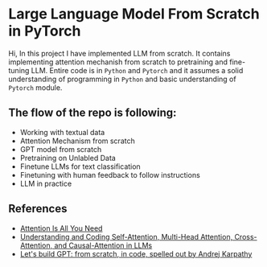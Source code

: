 # Large Language Model From Scratch in PyTorch

Hi, In this project I have implemented LLM from scratch. It contains implementing attention mechanish from scratch to pretraining and fine-tuning LLM. Entire code is in `Python` and `Pytorch` and it assumes a solid understanding of programming in `Python` and basic understanding of `Pytorch` module.



The flow of the repo is following:
---
- Working with textual data
- Attention Mechanism from scratch
- GPT model from scratch
- Pretraining on Unlabled Data
- Finetune LLMs for text classification
- Finetuning with human feedback to follow instructions
- LLM in practice
  
References
---
- <a href="https://arxiv.org/abs/1706.03762"> Attention Is All You Need </a>
- <a href="https://magazine.sebastianraschka.com/p/understanding-and-coding-self-attention">Understanding and Coding Self-Attention, Multi-Head Attention, Cross-Attention, and Causal-Attention in LLMs</a>
- <a href="https://www.youtube.com/watch?v=kCc8FmEb1nY"> Let's build GPT: from scratch, in code, spelled out by Andrej Karpathy</a>
